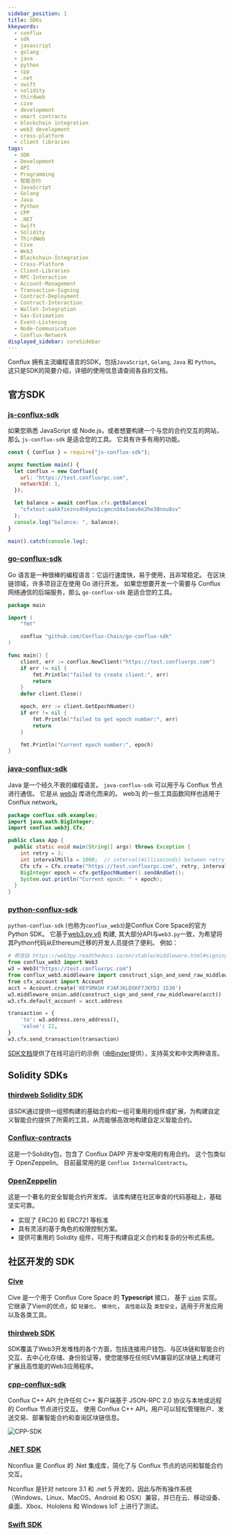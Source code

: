 ```yaml
---
sidebar_position: 1
title: SDKs
kkeywords:
  - conflux
  - sdk
  - javascript
  - golang
  - java
  - python
  - cpp
  - .net
  - swift
  - solidity
  - thirdweb
  - cive
  - development
  - smart contracts
  - blockchain integration
  - web3 development
  - cross-platform
  - client libraries
tags:
  - SDK
  - Development
  - API
  - Programming
  - 智能合约
  - JavaScript
  - Golang
  - Java
  - Python
  - CPP
  - .NET
  - Swift
  - Solidity
  - ThirdWeb
  - Cive
  - Web3
  - Blockchain-Integration
  - Cross-Platform
  - Client-Libraries
  - RPC-Interaction
  - Account-Management
  - Transaction-Signing
  - Contract-Deployment
  - Contract-Interaction
  - Wallet-Integration
  - Gas-Estimation
  - Event-Listening
  - Node-Communication
  - Conflux-Network
displayed_sidebar: coreSidebar
---
```


Conflux 拥有主流编程语言的SDK，包括`JavaScript`, `Golang`, `Java` 和 `Python`。 这只是SDK的简要介绍，详细的使用信息请查阅各自的文档。

## 官方SDK

### [js-conflux-sdk](https://confluxnetwork.gitbook.io/js-conflux-sdk/)

如果您熟悉 JavaScript 或 Node.js，或者想要构建一个与您的合约交互的网站，那么 `js-conflux-sdk` 是适合您的工具。 它具有许多有用的功能。

```js
const { Conflux } = require("js-conflux-sdk");

async function main() {
  let conflux = new Conflux({
    url: "https://test.confluxrpc.com",
    networkId: 1,
  });

  let balance = await conflux.cfx.getBalance(
    "cfxtest:aakkfzezns4h8ymx1cgmcnd4x3aev6e2he38nnu8sv"
  );
  console.log("balance: ", balance);
}

main().catch(console.log);
```

### [go-conflux-sdk](https://github.com/conflux-chain/go-conflux-sdk)

Go 语言是一种很棒的编程语言：它运行速度快，易于使用，且非常稳定。 在区块链领域，许多项目正在使用 Go 进行开发。 如果您想要开发一个需要与 Conflux 网络通信的后端服务，那么 `go-conflux-sdk` 是适合您的工具。

```go
package main

import (
    "fmt"

    conflux "github.com/Conflux-Chain/go-conflux-sdk"
)

func main() {
    client, err := conflux.NewClient("https://test.confluxrpc.com")
    if err != nil {
        fmt.Println("failed to create client:", err)
        return
    }
    defer client.Close()

    epoch, err := client.GetEpochNumber()
    if err != nil {
        fmt.Println("failed to get epoch number:", err)
        return
    }

    fmt.Println("Current epoch number:", epoch)
}

```

### [java-conflux-sdk](https://github.com/conflux-chain/java-conflux-sdk)

Java 是一个经久不衰的编程语言。 `java-conflux-sdk` 可以用于与 Conflux 节点进行通信。 它是从 [web3j](https://docs.web3j.io/) 库进化而来的。 web3j 的一些工具函数同样也适用于 Conflux network。

```java
package conflux.sdk.examples;
import java.math.BigInteger;
import conflux.web3j.Cfx;

public class App {
  public static void main(String[] args) throws Exception {
    int retry = 3;
    int intervalMills = 1000;  // interval(milliseconds) between retry
    Cfx cfx = Cfx.create("https://test.confluxrpc.com", retry, intervalMills);
    BigInteger epoch = cfx.getEpochNumber().sendAndGet();
    System.out.println("Current epoch: " + epoch);
  }
}
```

### [python-conflux-sdk](https://github.com/conflux-chain/python-conflux-sdk)

`python-conflux-sdk` (也称为`conflux_web3`)是Conflux Core Space的官方Python SDK。 它基于[web3.py v6](https://github.com/ethereum/web3.py) 构建, 其大部分API与`web3.py`一致，为希望将其Python代码从Ethereum迁移的开发人员提供了便利。 例如：

```python
# 修改自 https://web3py.readthedocs.io/en/stable/middleware.html#signing
from conflux_web3 import Web3
w3 = Web3("https://test.confluxrpc.com")
from conflux_web3.middleware import construct_sign_and_send_raw_middleware
from cfx_account import Account
acct = Account.create('KEYSMASH FJAFJKLDSKF7JKFDJ 1530')
w3.middleware_onion.add(construct_sign_and_send_raw_middleware(acct))
w3.cfx.default_account = acct.address

transaction = {
    'to': w3.address.zero_address(),
    'value': 22,
}
w3.cfx.send_transaction(transaction)
```

[SDK文档](https://python-conflux-sdk.readthedocs.io/en/latest/README.html)提供了在线可运行的示例（由[Binder](https://mybinder.org/)提供），支持英文和中文两种语言。

## Solidity SDKs

### [thirdweb Solidity SDK](https://portal.thirdweb.com/solidity)

该SDK通过提供一组预构建的基础合约和一组可重用的组件或扩展，为构建自定义智能合约提供了所需的工具，从而能够高效地构建自定义智能合约。

### [Conflux-contracts](https://github.com/conflux-fans/conflux-contracts)

这是一个Solidity包，包含了 Conflux DAPP 开发中常用的有用合约。 这个包类似于 OpenZeppelin。 目前最常用的是 `Conflux InternalContracts`。

### [OpenZeppelin](https://docs.openzeppelin.com/contracts/4.x/)

这是一个著名的安全智能合约开发库。 该库构建在社区审查的代码基础上，基础坚实可靠。

- 实现了 ERC20 和 ERC721 等标准
- 具有灵活的基于角色的权限控制方案。
- 提供可重用的 Solidity 组件，可用于构建自定义合约和复杂的分布式系统。

## 社区开发的 SDK

### [Cive](https://cive.zyx.ee/)

Cive 是一个用于 Conflux Core Space 的 **Typescript** 接口， 基于 [`viem`](https://viem.sh/) 实现。 它继承了Viem的优点，如 `轻量化`、 `模块化`， `高性能`以及 `类型安全`，适用于开发应用以及各类工具。

### [thirdweb SDK](https://portal.thirdweb.com/sdk)

SDK覆盖了Web3开发堆栈的各个方面，包括连接用户钱包、与区块链和智能合约交互、去中心化存储、身份验证等，使您能够在任何EVM兼容的区块链上构建可扩展且高性能的Web3应用程序。

### [cpp-conflux-sdk](https://csyangbinbin.github.io/cpp-conflux-sdk/)

Conflux C++ API 允许任何 C++ 客户端基于 JSON-RPC 2.0 协议与本地或远程的 Conflux 节点进行交互。 使用 Conflux C++ API，用户可以轻松管理账户、发送交易、部署智能合约和查询区块链信息。

![CPP-SDK](../image/CPP-SDK-shot.png)

### [.NET SDK](https://github.com/Nconflux/Conflux.net.SDK)

Nconflux 是 Conflux 的 .Net 集成库，简化了与 Conflux 节点的访问和智能合约交互。

Nconflux 是针对 netcore 3.1 和 .net 5 开发的，因此与所有操作系统（Windows、Linux、MacOS、Android 和 OSX）兼容，并已在云、移动设备、桌面、Xbox、Hololens 和 Windows IoT 上进行了测试。

### [Swift SDK](https://github.com/Conflux-Chain/swift-conflux-wallet-sdk)
